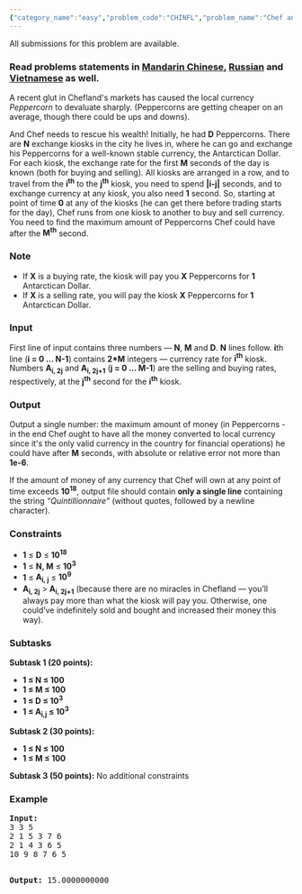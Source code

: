 ```yaml
---
{"category_name":"easy","problem_code":"CHINFL","problem_name":"Chef and Inflation","languages_supported":{"0":"ADA","1":"ASM","2":"BASH","3":"BF","4":"C","5":"C99 strict","6":"CAML","7":"CLOJ","8":"CLPS","9":"CPP 4.3.2","10":"CPP 4.9.2","11":"CPP14","12":"CS2","13":"D","14":"ERL","15":"FORT","16":"FS","17":"GO","18":"HASK","19":"ICK","20":"ICON","21":"JAVA","22":"JS","23":"LISP clisp","24":"LISP sbcl","25":"LUA","26":"NEM","27":"NICE","28":"NODEJS","29":"PAS fpc","30":"PAS gpc","31":"PERL","32":"PERL6","33":"PHP","34":"PIKE","35":"PRLG","36":"PYPY","37":"PYTH","38":"PYTH 3.4","39":"RUBY","40":"SCALA","41":"SCM chicken","42":"SCM guile","43":"SCM qobi","44":"ST","45":"TCL","46":"TEXT","47":"WSPC"},"max_timelimit":2,"source_sizelimit":50000,"problem_author":"witalij_hq ","problem_tester":"antoniuk1","date_added":"23-02-2015","tags":{"0":"dynamic","1":"jan16","2":"medium","3":"witalij_hq"},"editorial_url":"http://discuss.codechef.com/problems/CHINFL","time":{"view_start_date":1452504600,"submit_start_date":1452504600,"visible_start_date":1452504600,"end_date":1735669800},"layout":"problem"}
---
```

<span class="solution-visible-txt">All submissions for this problem are available.</span><h3> Read problems statements in <a target="_blank" href="http://www.codechef.com/download/translated/JAN16/mandarin/CHINFL.pdf">Mandarin Chinese</a>, <a target="_blank" href="http://www.codechef.com/download/translated/JAN16/russian/CHINFL.pdf">Russian</a> and <a target="_blank" href="http://www.codechef.com/download/translated/JAN16/vietnamese/CHINFL.pdf">Vietnamese</a> as well.</h3>

<p>
A recent glut in Chefland's markets has caused the local currency <em>Peppercorn</em> to devaluate sharply. (Peppercorns are getting cheaper on an average, though there could be ups and downs).
</p>
<p>
And Chef needs to rescue his wealth! Initially, he had <b>D</b> Peppercorns. There are <b>N</b> exchange kiosks in the city he lives in, where he can go and exchange his Peppercorns for a well-known stable currency, the Antarctican Dollar. For each kiosk, the exchange rate for the first <b>M</b> seconds of the day is known (both for buying and selling). All kiosks are arranged in a row, and to travel from the <b>i<sup>th</sup></b> to the <b>j<sup>th</sup></b> kiosk, you need to spend <b>|i-j|</b> seconds, and to exchange currency at any kiosk, you also need <b>1</b> second. So, starting at point of time <b>0</b> at any of the kiosks (he can get there before trading starts for the day), Chef runs from one kiosk to another to buy and sell currency. You need to find the maximum amount of Peppercorns Chef could have after the <b>M<sup>th</sup></b> second.
</p>

<h3>Note</h3>
<ul>
<li>If <b>X</b> is a buying rate, the kiosk will pay you <b>X</b> Peppercorns for <b>1</b> Antarctican Dollar.</li>
<li>If <b>X</b> is a selling rate, you will pay the kiosk <b>X</b> Peppercorns for <b>1</b> Antarctican Dollar.</li>
</ul>

<h3>Input</h3>
<p>First line of input contains three numbers — <b>N</b>, <b>M</b> and <b>D</b>. <b>N</b> lines follow.
<b>i</b>th line (<b>i = 0 … N-1</b>) contains <b>2*M</b> integers — currency rate for <b>i<sup>th</sup></b> kiosk. Numbers <b>A<sub>i, 2j</sub></b> and <b>A<sub>i, 2j+1</sub></b> (<b>j = 0 … M-1</b>) are the selling and buying rates, respectively, at the <b>j<sup>th</sup></b> second for the <b>i<sup>th</sup></b> kiosk.
</p>

<h3>Output</h3>
<p>Output a single number: the maximum amount of money (in Peppercorns - in the end Chef ought to have all the money converted to local currency since it's the only valid currency in the country for financial operations) he could have after <b>M</b> seconds, with absolute or relative error not more than <b>1e-6</b>. </p>
<p>If the amount of money of any currency that Chef will own at any point of time exceeds <b>10<sup>18</sup></b>, output file should contain <b>only a single line</b> containing  the string <i>“Quintillionnaire”</i> (without quotes, followed by a newline character).</p>

<h3>Constraints</h3>
<ul>
<li><b>1</b> ≤ <b>D</b> ≤ <b>10<sup>18</sup></b></li>
<li><b>1</b> ≤ <b>N, M</b> ≤ <b>10<sup>3</sup></b></li>
<li><b>1</b> ≤ <b>A<sub>i, j</sub></b> ≤ <b>10<sup>9</sup></b></li>
<li><b>A<sub>i, 2j</sub></b> > <b>A<sub>i, 2j+1</sub></b> (because there are no miracles in Chefland — you’ll always pay more than what the kiosk will pay you. Otherwise, one could’ve indefinitely sold and bought and increased their money this way).</li>
</ul>

<h3>Subtasks</h3>
<b>Subtask 1 (20 points): </b>
<ul>
<li><b>1 ≤ N ≤ 100</b></li>
<li><b>1 ≤ M ≤ 100</b></li>
<li><b>1 ≤ D ≤ 10<sup>3</sup></b></li>
<li><b>1 ≤ A<sub>i,j</sub> ≤ 10<sup>3</sup></b></li>
</ul> 
<b>Subtask 2 (30 points):</b>
<ul>
<li><b>1 ≤ N ≤ 100</b></li>
<li><b>1 ≤ M ≤ 100</b></li>
</ul> 
<b>Subtask 3 (50 points):</b> No additional constraints </b>

<h3>Example</h3>
<pre><b>Input:</b>
3 3 5
2 1 5 3 7 6
2 1 4 3 6 5
10 9 8 7 6 5

<b>Output:</b>
15.0000000000
</pre>